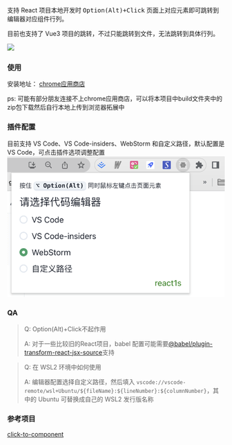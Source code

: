 
支持 React 项目本地开发时 <kbd>Option(Alt)+Click</kbd> 页面上对应元素即可跳转到编辑器对应组件行列。

目前也支持了 Vue3 项目的跳转，不过只能跳转到文件，无法跳转到具体行列。

![](/assets/tutorial.gif)


### 使用
安装地址： [chrome应用商店](https://chrome.google.com/webstore/detail/react1s/gpcoahaomdfmekggblkckofkgjggnjlp)

ps: 可能有部分朋友连接不上chrome应用商店，可以将本项目中build文件夹中的zip包下载然后自行本地上传到浏览器拓展中

### 插件配置
目前支持 VS Code、VS Code-insiders、WebStorm 和自定义路径，默认配置是VS Code，可点击插件选项调整配置
![编辑器配置](/assets/editor.png)


### QA
>Q: Option(Alt)+Click不起作用
>
>A: 对于一些比较旧的React项目，babel 配置可能需要[@babel/plugin-transform-react-jsx-source](https://babeljs.io/docs/en/babel-plugin-transform-react-jsx-source)支持

>Q: 在 WSL2 环境中如何使用
>
>A: 编辑器配置选择自定义路径，然后填入 `vscode://vscode-remote/wsl+Ubuntu/${fileName}:${lineNumber}:${columnNumber}`，其中的 Ubuntu 可替换成自己的 WSL2 发行版名称

### 参考项目

[click-to-component](https://github.com/ericclemmons/click-to-component)